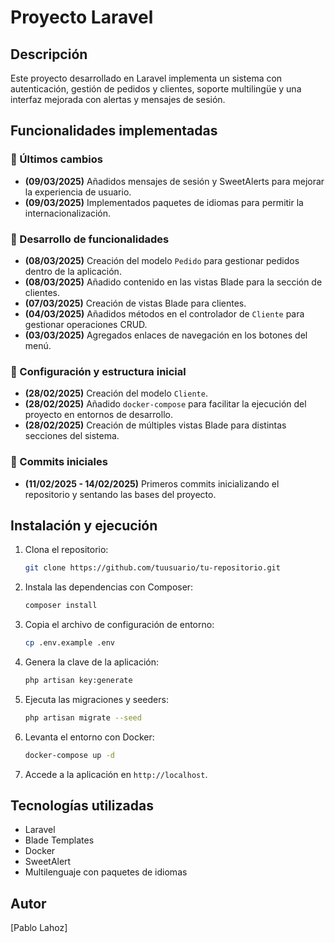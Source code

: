 # Proyecto Laravel

## Descripción
Este proyecto desarrollado en Laravel implementa un sistema con autenticación, gestión de pedidos y clientes, soporte multilingüe y una interfaz mejorada con alertas y mensajes de sesión.

## Funcionalidades implementadas

### 📌 Últimos cambios
- **(09/03/2025)** Añadidos mensajes de sesión y SweetAlerts para mejorar la experiencia de usuario.
- **(09/03/2025)** Implementados paquetes de idiomas para permitir la internacionalización.

### 📌 Desarrollo de funcionalidades
- **(08/03/2025)** Creación del modelo `Pedido` para gestionar pedidos dentro de la aplicación.
- **(08/03/2025)** Añadido contenido en las vistas Blade para la sección de clientes.
- **(07/03/2025)** Creación de vistas Blade para clientes.
- **(04/03/2025)** Añadidos métodos en el controlador de `Cliente` para gestionar operaciones CRUD.
- **(03/03/2025)** Agregados enlaces de navegación en los botones del menú.

### 📌 Configuración y estructura inicial
- **(28/02/2025)** Creación del modelo `Cliente`.
- **(28/02/2025)** Añadido `docker-compose` para facilitar la ejecución del proyecto en entornos de desarrollo.
- **(28/02/2025)** Creación de múltiples vistas Blade para distintas secciones del sistema.

### 📌 Commits iniciales
- **(11/02/2025 - 14/02/2025)** Primeros commits inicializando el repositorio y sentando las bases del proyecto.

## Instalación y ejecución
1. Clona el repositorio:
   ```sh
   git clone https://github.com/tuusuario/tu-repositorio.git
   ```
2. Instala las dependencias con Composer:
   ```sh
   composer install
   ```
3. Copia el archivo de configuración de entorno:
   ```sh
   cp .env.example .env
   ```
4. Genera la clave de la aplicación:
   ```sh
   php artisan key:generate
   ```
5. Ejecuta las migraciones y seeders:
   ```sh
   php artisan migrate --seed
   ```
6. Levanta el entorno con Docker:
   ```sh
   docker-compose up -d
   ```
7. Accede a la aplicación en `http://localhost`.

## Tecnologías utilizadas
- Laravel
- Blade Templates
- Docker
- SweetAlert
- Multilenguaje con paquetes de idiomas

## Autor
[Pablo Lahoz]



